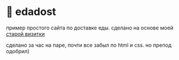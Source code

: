 # 🍩 edadost

пример простого сайта по доставке еды.
сделано на основе моей [старой визитки](https://github.com/moneyworldstar/toocka.github.io)

сделано за час на паре, почти все забыл по html и css.
но препод одобрил)

